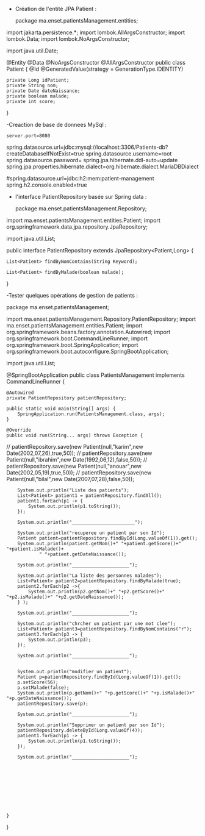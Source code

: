 - Création de l'entité JPA Patient :

   package ma.enset.patientsManagement.entities;

import jakarta.persistence.*;
import lombok.AllArgsConstructor;
import lombok.Data;
import lombok.NoArgsConstructor;

import java.util.Date;

@Entity
@Data @NoArgsConstructor @AllArgsConstructor
public class Patient {
    @Id @GeneratedValue(strategy = GenerationType.IDENTITY)

    private Long idPatient;
    private String nom;
    private Date dateNaissance;
    private boolean malade;
    private int score;

}


 -Creaction de base de donnees MySql :

    server.port=8080

spring.datasource.url=jdbc:mysql://localhost:3306/Patients-db?createDatabaseIfNotExist=true
spring.datasource.username=root
spring.datasource.password=
spring.jpa.hibernate.ddl-auto=update
spring.jpa.properties.hibernate.dialect=org.hibernate.dialect.MariaDBDialect

#spring.datasource.url=jdbc:h2:mem:patient-management
spring.h2.console.enabled=true


 - l'interface PatientRepository basée sur Spring data :

   package ma.enset.patientsManagement.Repository;

import ma.enset.patientsManagement.entities.Patient;
import org.springframework.data.jpa.repository.JpaRepository;

import java.util.List;

public interface PatientRepository extends JpaRepository<Patient,Long> {

    List<Patient> findByNomContains(String Keyword);

    List<Patient> findByMalade(boolean malade);

}


  -Tester quelques opérations de gestion de patients :

   package ma.enset.patientsManagement;

import ma.enset.patientsManagement.Repository.PatientRepository;
import ma.enset.patientsManagement.entities.Patient;
import org.springframework.beans.factory.annotation.Autowired;
import org.springframework.boot.CommandLineRunner;
import org.springframework.boot.SpringApplication;
import org.springframework.boot.autoconfigure.SpringBootApplication;

import java.util.List;

@SpringBootApplication
public class PatientsManagement implements CommandLineRunner {

    @Autowired
    private PatientRepository patientRepository;

    public static void main(String[] args) {
        SpringApplication.run(PatientsManagement.class, args);
    }

    @Override
    public void run(String... args) throws Exception {

//        patientRepository.save(new Patient(null,"karim",new Date(2002,07,26),true,50));
//        patientRepository.save(new Patient(null,"ibrahim",new Date(1992,06,12),false,50));
//        patientRepository.save(new Patient(null,"anouar",new Date(2002,05,19),true,50));
//        patientRepository.save(new Patient(null,"bilal",new Date(2007,07,28),false,50));


        System.out.println("Liste des patients");
        List<Patient> patient1 = patientRepository.findAll();
        patient1.forEach(p1 -> {
            System.out.println(p1.toString());
        });

        System.out.println("_______________________");

        System.out.println("recuperee un patient par son Id");
        Patient patient=patientRepository.findById(Long.valueOf(1)).get();
        System.out.println(patient.getNom()+" "+patient.getScore()+" "+patient.isMalade()+
                " "+patient.getDateNaissance());

        System.out.println("_____________________");

        System.out.println("La liste des personnes malades");
        List<Patient> patient2=patientRepository.findByMalade(true);
        patient2.forEach(p2 ->{
            System.out.println(p2.getNom()+" "+p2.getScore()+" "+p2.isMalade()+" "+p2.getDateNaissance());
        } );

        System.out.println("_____________________");

        System.out.println("chrcher un patient par une mot clee");
        List<Patient> patient3=patientRepository.findByNomContains("r");
        patient3.forEach(p3 -> {
            System.out.println(p3);
        });

        System.out.println("_____________________");


        System.out.println("modifier un patient");
        Patient p=patientRepository.findById(Long.valueOf(1)).get();
        p.setScore(56);
        p.setMalade(false);
        System.out.println(p.getNom()+" "+p.getScore()+" "+p.isMalade()+" "+p.getDateNaissance());
        patientRepository.save(p);

        System.out.println("_____________________");

        System.out.println("Supprimer un patient par son Id");
        patientRepository.deleteById(Long.valueOf(4));
        patient1.forEach(p1 -> {
            System.out.println(p1.toString());
        });

        System.out.println("_____________________");










    }
}


  
